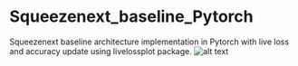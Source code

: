 # Squeezenext_baseline_Pytorch
Squeezenext baseline architecture implementation in Pytorch with live loss and accuracy update using livelossplot package.
![alt text](https://github.com/Jayan-K-Duggal/Squeezenext_baseline_Pytorch/edit/master/fig_plot_sqnxt_baseline.jpg)
